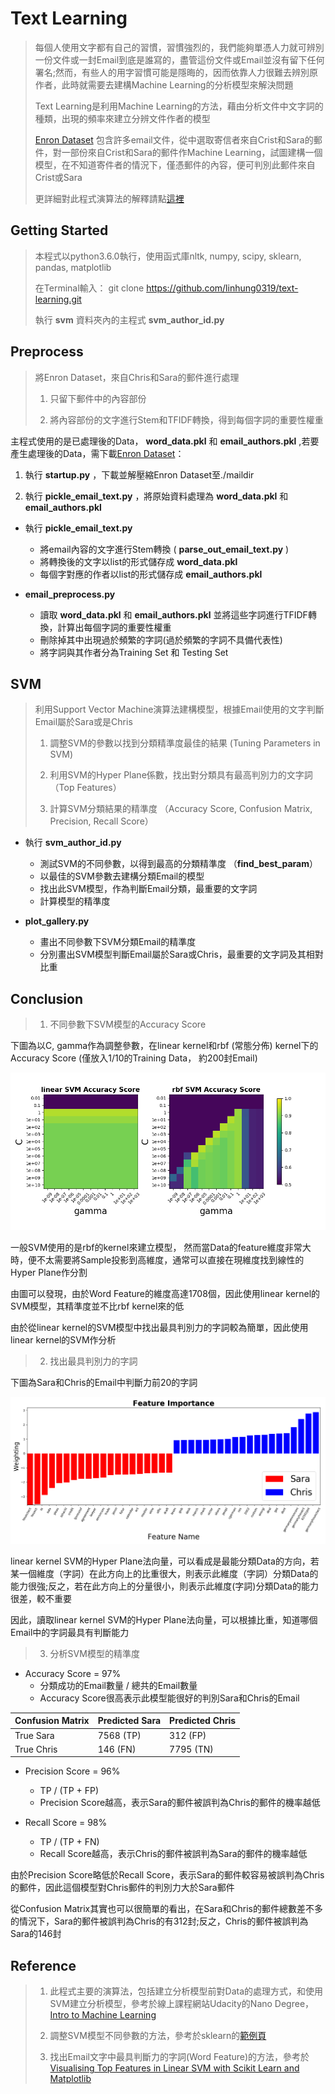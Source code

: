 # Text Learning

>每個人使用文字都有自己的習慣，習慣強烈的，我們能夠單憑人力就可辨別一份文件或一封Email到底是誰寫的，盡管這份文件或Email並沒有留下任何署名;然而，有些人的用字習慣可能是隱晦的，因而依靠人力很難去辨別原作者，此時就需要去建構Machine Learning的分析模型來解決問題
>
>Text Learning是利用Machine Learning的方法，藉由分析文件中文字詞的種類，出現的頻率來建立分辨文件作者的模型
>
>[Enron Dataset](https://www.cs.cmu.edu/~./enron/enron_mail_20150507.tgz) 包含許多email文件，從中選取寄信者來自Crist和Sara的郵件，對一部份來自Crist和Sara的郵件作Machine Learning，試圖建構一個模型，在不知道寄件者的情況下，僅憑郵件的內容，便可判別此郵件來自Crist或Sara
>
>更詳細對此程式演算法的解釋請點[這裡](https://linhung0319.github.io/text-learning/)

## Getting Started

>本程式以python3.6.0執行，使用函式庫nltk, numpy, scipy, sklearn, pandas, matplotlib
>
>在Terminal輸入： git clone https://github.com/linhung0319/text-learning.git
>
>執行 **svm** 資料夾內的主程式 **svm_author_id.py**

## Preprocess

>將Enron Dataset，來自Chris和Sara的郵件進行處理
>
>1. 只留下郵件中的內容部份
>
>2. 將內容部份的文字進行Stem和TFIDF轉換，得到每個字詞的重要性權重

主程式使用的是已處理後的Data， **word_data.pkl** 和 **email_authors.pkl** ,若要產生處理後的Data，需下載[Enron Dataset](https://www.cs.cmu.edu/~./enron/enron_mail_20150507.tgz)：

1. 執行 **startup.py** ，下載並解壓縮Enron Dataset至./maildir

2. 執行 **pickle_email_text.py** ，將原始資料處理為 **word_data.pkl** 和 **email_authors.pkl**

- 執行 **pickle_email_text.py** 
  - 將email內容的文字進行Stem轉換 ( **parse_out_email_text.py** )
  - 將轉換後的文字以list的形式儲存成 **word_data.pkl**
  - 每個字對應的作者以list的形式儲存成 **email_authors.pkl**
  
- **email_preprocess.py**   
  - 讀取 **word_data.pkl** 和 **email_authors.pkl** 並將這些字詞進行TFIDF轉換，計算出每個字詞的重要性權重
  - 刪除掉其中出現過於頻繁的字詞(過於頻繁的字詞不具備代表性)
  - 將字詞與其作者分為Training Set 和 Testing Set

## SVM

>利用Support Vector Machine演算法建構模型，根據Email使用的文字判斷Email屬於Sara或是Chris
>
>1. 調整SVM的參數以找到分類精準度最佳的結果 (Tuning Parameters in SVM)
>
>2. 利用SVM的Hyper Plane係數，找出對分類具有最高判別力的文字詞 （Top Features）
>
>3. 計算SVM分類結果的精準度 （Accuracy Score, Confusion Matrix, Precision, Recall Score）

- 執行 **svm_author_id.py**
  - 測試SVM的不同參數，以得到最高的分類精準度 （**find_best_param**）
  - 以最佳的SVM參數去建構分類Email的模型
  - 找出此SVM模型，作為判斷Email分類，最重要的文字詞
  - 計算模型的精準度
  
- **plot_gallery.py**
  - 畫出不同參數下SVM分類Email的精準度
  - 分別畫出SVM模型判斷Email屬於Sara或Chris，最重要的文字詞及其相對比重

## Conclusion

>1. 不同參數下SVM模型的Accuracy Score

下圖為以C, gamma作為調整參數，在linear kernel和rbf (常態分佈) kernel下的Accuracy Score (僅放入1/10的Training Data， 約200封Email)

![](https://raw.githubusercontent.com/linhung0319/text-learning/gh-pages/C%20gamma%20Accuracy%20Score.png)

一般SVM使用的是rbf的kernel來建立模型， 然而當Data的feature維度非常大時，便不太需要將Sample投影到高維度，通常可以直接在現維度找到線性的Hyper Plane作分割

由圖可以發現，由於Word Feature的維度高達1708個，因此使用linear kernel的SVM模型，其精準度並不比rbf kernel來的低

由於從linear kernel的SVM模型中找出最具判別力的字詞較為簡單，因此使用linear kernel的SVM作分析

>2. 找出最具判別力的字詞

下圖為Sara和Chris的Email中判斷力前20的字詞

![](https://raw.githubusercontent.com/linhung0319/text-learning/gh-pages/Feature%20Importance.png)

linear kernel SVM的Hyper Plane法向量，可以看成是最能分類Data的方向，若某一個維度（字詞）在此方向上的比重很大，則表示此維度（字詞）分類Data的能力很強;反之，若在此方向上的分量很小，則表示此維度(字詞)分類Data的能力很差，較不重要

因此，讀取linear kernel SVM的Hyper Plane法向量，可以根據比重，知道哪個Email中的字詞最具有判斷能力

>3. 分析SVM模型的精準度

- Accuracy Score = 97%
  - 分類成功的Email數量 / 總共的Email數量
  - Accuracy Score很高表示此模型能很好的判別Sara和Chris的Email
  
| Confusion Matrix | Predicted Sara | Predicted Chris |
|:-----------------|:---------------|:----------------|
| True Sara        | 7568 (TP)      | 312  (FP)       |
| True Chris       | 146  (FN)      | 7795 (TN)       |

- Precision Score = 96%
  - TP / (TP + FP)
  - Precision Score越高，表示Sara的郵件被誤判為Chris的郵件的機率越低
  
- Recall Score = 98%
  - TP / (TP + FN)
  - Recall Score越高，表示Chris的郵件被誤判為Sara的郵件的機率越低
  
由於Precision Score略低於Recall Score，表示Sara的郵件較容易被誤判為Chris的郵件，因此這個模型對Chris郵件的判別力大於Sara郵件

從Confusion Matrix其實也可以很簡單的看出，在Sara和Chris的郵件總數差不多的情況下，Sara的郵件被誤判為Chris的有312封;反之，Chris的郵件被誤判為Sara的146封

## Reference

>1. 此程式主要的演算法，包括建立分析模型前對Data的處理方式，和使用SVM建立分析模型，參考於線上課程網站Udacity的Nano Degree，[Intro to Machine Learning](https://classroom.udacity.com/courses/ud120)
>
>2. 調整SVM模型不同參數的方法，參考於sklearn的[範例頁](http://scikit-learn.org/stable/auto_examples/svm/plot_rbf_parameters.html#sphx-glr-auto-examples-svm-plot-rbf-parameters-py)
>
>3. 找出Email文字中最具判斷力的字詞(Word Feature)的方法，參考於[Visualising Top Features in Linear SVM with Scikit Learn and Matplotlib](https://medium.com/@aneesha/visualising-top-features-in-linear-svm-with-scikit-learn-and-matplotlib-3454ab18a14d)
